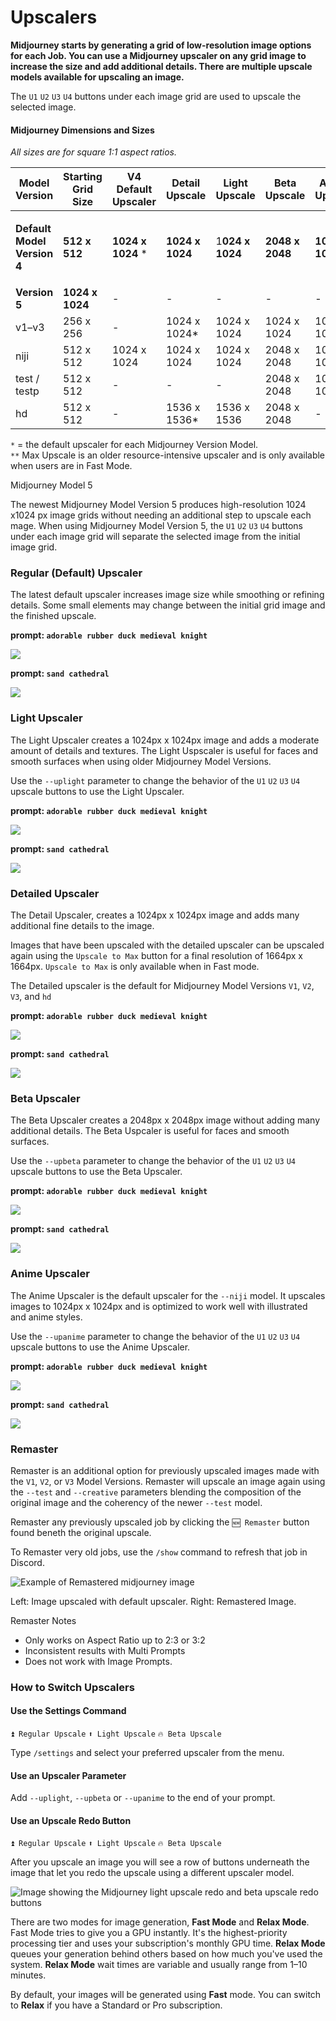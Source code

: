 # Upscalers

**Midjourney starts by generating a grid of low-resolution image options for each Job. You can use a Midjourney upscaler on any grid image to increase the size and add additional details. There are multiple upscale models available for upscaling an image.**

The `U1` `U2` `U3` `U4` buttons under each image grid are used to upscale the selected image.

#### Midjourney Dimensions and Sizes

_All sizes are for square 1:1 aspect ratios._

| Model Version                                                       | Starting Grid Size | V4 Default Upscaler | Detail Upscale  | Light Upscale   | Beta Upscale    | Anime Upscale   | Max Upscale\*\* |
| ------------------------------------------------------------------- | ------------------ | ------------------- | --------------- | --------------- | --------------- | --------------- | --------------- |
| <p><strong>Default Model</strong><br><strong>Version 4</strong></p> | **512 x 512**      | **1024 x 1024** \*  | **1024 x 1024** | 1**024 x 1024** | **2048 x 2048** | **1024 x 1024** | -               |
| **Version 5**                                                       | **1024 x 1024**    | -                   | -               | -               | -               | -               | -               |
| v1–v3                                                               | 256 x 256          | -                   | 1024 x 1024\*   | 1024 x 1024     | 1024 x 1024     | 1024 x 1024     | 1664 x 1664     |
| niji                                                                | 512 x 512          | 1024 x 1024         | 1024 x 1024     | 1024 x 1024     | 2048 x 2048     | 1024 x 1024     | -               |
| test / testp                                                        | 512 x 512          | -                   | -               | -               | 2048 x 2048     | 1024 x 1024\*   | -               |
| hd                                                                  | 512 x 512          | -                   | 1536 x 1536\*   | 1536 x 1536     | 2048 x 2048     | -               | 1024 x 1024     |

`*` = the default upscaler for each Midjourney Version Model.\
`**` Max Upscale is an older resource-intensive upscaler and is only available when users are in Fast Mode.

Midjourney Model 5

The newest Midjourney Model Version 5 produces high-resolution 1024 x1024 px image grids without needing an additional step to upscale each mage. When using Midjourney Model Version 5, the `U1` `U2` `U3` `U4` buttons under each image grid will separate the selected image from the initial image grid.



### Regular (Default) Upscaler <a href="#regular-default-upscaler" id="regular-default-upscaler"></a>

The latest default upscaler increases image size while smoothing or refining details. Some small elements may change between the initial grid image and the finished upscale.

**prompt: `adorable rubber duck medieval knight`**

![](https://cdn.document360.io/3040c2b6-fead-4744-a3a9-d56d621c6c7e/Images/Documentation/MJ\_Upscaler\_Regular.png)

**prompt: `sand cathedral`**

![](https://cdn.document360.io/3040c2b6-fead-4744-a3a9-d56d621c6c7e/Images/Documentation/MJ\_Upscaler\_Regular2.png)



### Light Upscaler <a href="#light-upscaler" id="light-upscaler"></a>

The Light Upscaler creates a 1024px x 1024px image and adds a moderate amount of details and textures. The Light Uspscaler is useful for faces and smooth surfaces when using older Midjourney Model Versions.

Use the `--uplight` parameter to change the behavior of the `U1` `U2` `U3` `U4` upscale buttons to use the Light Upscaler.

**prompt: `adorable rubber duck medieval knight`**

![](https://cdn.document360.io/3040c2b6-fead-4744-a3a9-d56d621c6c7e/Images/Documentation/MJ\_Upscaler\_light.png)

**prompt: `sand cathedral`**

![](https://cdn.document360.io/3040c2b6-fead-4744-a3a9-d56d621c6c7e/Images/Documentation/MJ\_Upscaler\_Light2.png)



### Detailed Upscaler <a href="#detailed-upscaler" id="detailed-upscaler"></a>

The Detail Upscaler, creates a 1024px x 1024px image and adds many additional fine details to the image.

Images that have been upscaled with the detailed upscaler can be upscaled again using the `Upscale to Max` button for a final resolution of 1664px x 1664px. `Upscale to Max` is only available when in Fast mode.

The Detailed upscaler is the default for Midjourney Model Versions `V1`, `V2`, `V3`, and `hd`

**prompt: `adorable rubber duck medieval knight`**

![](https://cdn.document360.io/3040c2b6-fead-4744-a3a9-d56d621c6c7e/Images/Documentation/MJ\_Upscaler\_Detailed.png)

**prompt: `sand cathedral`**

![](https://cdn.document360.io/3040c2b6-fead-4744-a3a9-d56d621c6c7e/Images/Documentation/MJ\_Upscaler\_Detailed2.png)



### Beta Upscaler <a href="#beta-upscaler" id="beta-upscaler"></a>

The Beta Upscaler creates a 2048px x 2048px image without adding many additional details. The Beta Uspcaler is useful for faces and smooth surfaces.

Use the `--upbeta` parameter to change the behavior of the `U1` `U2` `U3` `U4` upscale buttons to use the Beta Upscaler.

**prompt: `adorable rubber duck medieval knight`**

![](https://cdn.document360.io/3040c2b6-fead-4744-a3a9-d56d621c6c7e/Images/Documentation/MJ\_Upscaler\_beta.png)

**prompt: `sand cathedral`**

![](https://cdn.document360.io/3040c2b6-fead-4744-a3a9-d56d621c6c7e/Images/Documentation/MJ\_Upscaler\_Beta2.png)



### Anime Upscaler <a href="#anime-upscaler" id="anime-upscaler"></a>

The Anime Upscaler is the default upscaler for the `--niji` model. It upscales images to 1024px x 1024px and is optimized to work well with illustrated and anime styles.

Use the `--upanime` parameter to change the behavior of the `U1` `U2` `U3` `U4` upscale buttons to use the Anime Upscaler.

**prompt: `adorable rubber duck medieval knight`**

![](https://cdn.document360.io/3040c2b6-fead-4744-a3a9-d56d621c6c7e/Images/Documentation/MJ\_Upscaler\_beta.png)

**prompt: `sand cathedral`**

![](https://cdn.document360.io/3040c2b6-fead-4744-a3a9-d56d621c6c7e/Images/Documentation/MJ\_Upscaler\_Beta2.png)



### Remaster <a href="#remaster" id="remaster"></a>

Remaster is an additional option for previously upscaled images made with the `V1`, `V2`, or `V3` Model Versions. Remaster will upscale an image again using the `--test` and `--creative` parameters blending the composition of the original image and the coherency of the newer `--test` model.

Remaster any previously upscaled job by clicking the `🆕 Remaster` button found beneth the original upscale.

To Remaster very old jobs, use the `/show` command to refresh that job in Discord.

![Example of Remastered midjourney image](https://cdn.document360.io/3040c2b6-fead-4744-a3a9-d56d621c6c7e/Images/Documentation/MJ\_RemasterEx.png)

Left: Image upscaled with default upscaler. Right: Remastered Image.

Remaster Notes

* Only works on Aspect Ratio up to 2:3 or 3:2
* Inconsistent results with Multi Prompts
* Does not work with Image Prompts.



### How to Switch Upscalers <a href="#how-to-switch-upscalers" id="how-to-switch-upscalers"></a>

#### Use the Settings Command

`⏫ Regular Upscale` `⬆️ Light Upscale` `🔥 Beta Upscale`

Type `/settings` and select your preferred upscaler from the menu.

#### Use an Upscaler Parameter

Add `--uplight`, `--upbeta` or `--upanime` to the end of your prompt.

#### Use an Upscale Redo Button

`⏫ Regular Upscale` `⬆️ Light Upscale` `🔥 Beta Upscale`

After you upscale an image you will see a row of buttons underneath the image that let you redo the upscale using a different upscaler model.

![Image showing the Midjourney light upscale redo and beta upscale redo buttons](https://cdn.document360.io/3040c2b6-fead-4744-a3a9-d56d621c6c7e/Images/Documentation/MJ\_Upscaler\_Interface.png)

There are two modes for image generation, **Fast Mode** and **Relax Mode**. Fast Mode tries to give you a GPU instantly. It's the highest-priority processing tier and uses your subscription's monthly GPU time. **Relax Mode** queues your generation behind others based on how much you've used the system. **Relax Mode** wait times are variable and usually range from 1–10 minutes.

By default, your images will be generated using **Fast** mode. You can switch to **Relax** if you have a Standard or Pro subscription.
